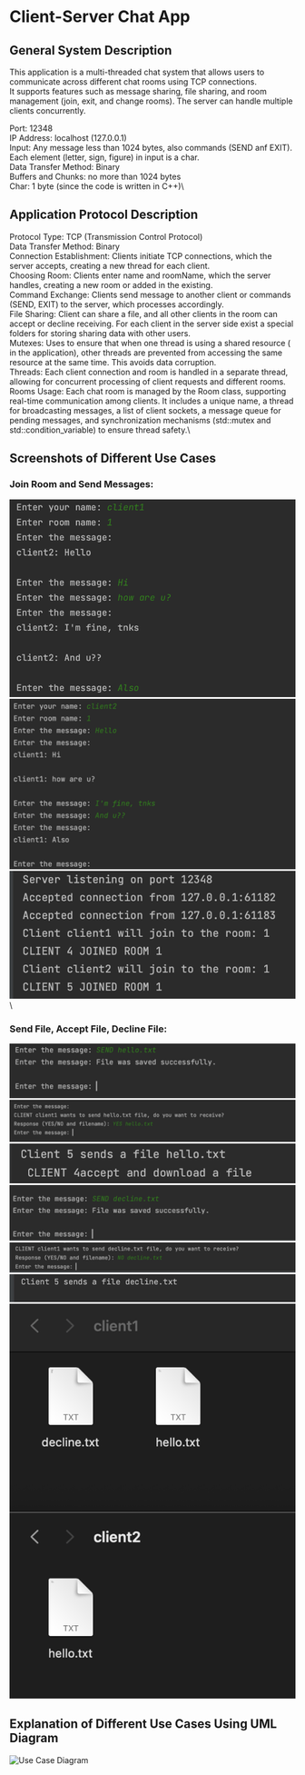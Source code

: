 # Client-Server Chat App

## General System Description
This application is a multi-threaded chat system that allows users to communicate across different chat rooms using TCP connections.\
It supports features such as message sharing, file sharing, and room management (join, exit, and change rooms). The server can handle multiple clients concurrently.

Port: 12348\
IP Address: localhost (127.0.0.1)\
Input: Any message less than 1024 bytes, also commands (SEND anf EXIT). Each element (letter, sign, figure) in input is a char.\
Data Transfer Method: Binary\
Buffers and Chunks: no more than 1024 bytes\
Char: 1 byte (since the code is written in C++)\

## Application Protocol Description
Protocol Type: TCP (Transmission Control Protocol)\
Data Transfer Method: Binary\
Connection Establishment: Clients initiate TCP connections, which the server accepts, creating a new thread for each client.\
Choosing Room: Clients enter name and roomName, which the server handles, creating a new room or added in the existing.\
Command Exchange: Clients send message to another client or commands (SEND, EXIT) to the server, which processes accordingly.\
File Sharing: Client can share a file, and all other clients in the room can accept or decline receiving. For each client in the server side exist a special folders for storing sharing data with other users.\
Mutexes: Uses to ensure that when one thread is using a shared resource (<cout> in the application), other threads
are prevented from accessing the same resource at the same time. This avoids data corruption.\
Threads: Each client connection and room is handled in a separate thread, allowing for concurrent processing of client requests and different rooms.\
Rooms Usage: Each chat room is managed by the Room class, supporting real-time communication among clients. 
It includes a unique name, a thread for broadcasting messages, a list of client sockets, a message queue for pending messages, and synchronization mechanisms (std::mutex and std::condition_variable) to ensure thread safety.\

## Screenshots of Different Use Cases
### Join Room and Send Messages:
![Message Screenshot](pictures/message1.png)\
![Message Screenshot](pictures/message2.png)\
![MessageJoin Screenshot](pictures/join1.png)\

###  Send File, Accept File, Decline File:
![File Screenshot](pictures/file1.png)\
![File Screenshot](pictures/file2.png)\
![File Screenshot](pictures/file3.png)\
![Decline Screenshot](pictures/decline1.png)\
![Decline Screenshot](pictures/decline2.png)\
![Decline Screenshot](pictures/decline3.png)\
![Result Screenshot](pictures/resultFiles.png)

## Explanation of Different Use Cases Using UML Diagram
![Use Case Diagram](pictures/diagram1.jpg)

